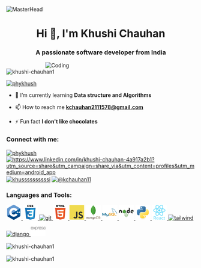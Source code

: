 ![MasterHead](https://mir-s3-cdn-cf.behance.net/project_modules/fs/1599d7107019725.5f9d3c7bae636.gif)
<h1 align="center">Hi 👋, I'm Khushi Chauhan</h1>
<h3 align="center">A passionate software developer from India</h3>
<img align="right" alt="Coding" width="400" src="https://miro.medium.com/v2/resize:fit:679/0*F4t8-xz-b98ZcvEH.gif">
<p align="left"> <img src="https://komarev.com/ghpvc/?username=khushi-chauhan1&label=Profile%20views&color=0e75b6&style=flat" alt="khushi-chauhan1" /> </p>

<p align="left"> <a href="https://twitter.com/phykhush" target="blank"><img src="https://img.shields.io/twitter/follow/phykhush?logo=twitter&style=for-the-badge" alt="phykhush" /></a> </p>

- 🌱 I’m currently learning **Data structure and Algorithms**

- 📫 How to reach me **kchauhan2111578@gmail.com**

- ⚡ Fun fact **I don't like chocolates**

<h3 align="left">Connect with me:</h3>
<p align="left">
<a href="https://twitter.com/phykhush" target="blank"><img align="center" src="https://raw.githubusercontent.com/rahuldkjain/github-profile-readme-generator/master/src/images/icons/Social/twitter.svg" alt="phykhush" height="30" width="40" /></a>
<a href="https://linkedin.com/in/https://www.linkedin.com/in/khushi-chauhan-4a917a2b1?utm_source=share&utm_campaign=share_via&utm_content=profiles&utm_medium=android_app" target="blank"><img align="center" src="https://raw.githubusercontent.com/rahuldkjain/github-profile-readme-generator/master/src/images/icons/Social/linked-in-alt.svg" alt="https://www.linkedin.com/in/khushi-chauhan-4a917a2b1?utm_source=share&utm_campaign=share_via&utm_content=profiles&utm_medium=android_app" height="30" width="40" /></a>
<a href="https://instagram.com/khussssssssssi" target="blank"><img align="center" src="https://raw.githubusercontent.com/rahuldkjain/github-profile-readme-generator/master/src/images/icons/Social/instagram.svg" alt="khussssssssssi" height="30" width="40" /></a>
<a href="https://medium.com/@kchauhan11" target="blank"><img align="center" src="https://raw.githubusercontent.com/rahuldkjain/github-profile-readme-generator/master/src/images/icons/Social/medium.svg" alt="@kchauhan11" height="30" width="40" /></a>
</p>

<h3 align="left">Languages and Tools:</h3>
<p align="left"><a href="https://www.w3schools.com/cpp/" target="_blank" rel="noreferrer"> <img src="https://raw.githubusercontent.com/devicons/devicon/master/icons/cplusplus/cplusplus-original.svg" alt="cplusplus" width="40" height="40"/> </a> <a href="https://www.w3schools.com/css/" target="_blank" rel="noreferrer"> <img src="https://raw.githubusercontent.com/devicons/devicon/master/icons/css3/css3-original-wordmark.svg" alt="css3" width="40" height="40"/> </a><a href="https://git-scm.com/" target="_blk" rel="noreferrer"> <img src="https://www.vectorlogo.zone/logos/git-scm/git-scm-icon.svg" alt="git" width="40" height="40"/> </a> <a href="https://www.w3.org/html/" target="_blank" rel="noreferrer"> <img src="https://raw.githubusercontent.com/devicons/devicon/master/icons/html5/html5-original-wordmark.svg" alt="html5" width="40" height="40"/> </a> <a href="https://developer.mozilla.org/en-US/docs/Web/JavaScript" target="_blank" rel="noreferrer"> <img src="https://raw.githubusercontent.com/devicons/devicon/master/icons/javascript/javascript-original.svg" alt="javascript" width="40" height="40"/> </a> <a href="https://www.mongodb.com/" target="_blank" rel="noreferrer"> <img src="https://raw.githubusercontent.com/devicons/devicon/master/icons/mongodb/mongodb-original-wordmark.svg" alt="mongodb" width="40" height="40"/> </a> <a href="https://www.mysql.com/" target="_blank" rel="noreferrer"> <img src="https://raw.githubusercontent.com/devicons/devicon/master/icons/mysql/mysql-original-wordmark.svg" alt="mysql" width="40" height="40"/> </a> <a href="https://nodejs.org" target="_blank" rel="noreferrer"> <img src="https://raw.githubusercontent.com/devicons/devicon/master/icons/nodejs/nodejs-original-wordmark.svg" alt="nodejs" width="40" height="40"/> </a>  </a> <a href="https://www.python.org" target="_blank" rel="noreferrer"> <img src="https://raw.githubusercontent.com/devicons/devicon/master/icons/python/python-original.svg" alt="python" width="40" height="40"/> </a> <a href="https://reactjs.org/" target="_blank" rel="noreferrer"> <img src="https://raw.githubusercontent.com/devicons/devicon/master/icons/react/react-original-wordmark.svg" alt="react" width="40" height="40"/> </a> <a href="https://tailwindcss.com/" target="_blank" rel="noreferrer"> <img src="https://www.vectorlogo.zone/logos/tailwindcss/tailwindcss-icon.svg" alt="tailwind" width="40" height="40"/> </a>  <a href="https://www.djangoproject.com/" target="_blank" rel="noreferrer"> <img src="https://cdn.worldvectorlogo.com/logos/django.svg" alt="django" width="40" height="40"/> </a> <a href="https://expressjs.com" target="_blank" rel="noreferrer"> <img src="https://raw.githubusercontent.com/devicons/devicon/master/icons/express/express-original-wordmark.svg" alt="express" width="40" height="40"/> </a> </p>

<p><img align="center" src="https://github-readme-stats.vercel.app/api/top-langs?username=khushi-chauhan1&show_icons=true&locale=en&layout=compact" alt="khushi-chauhan1"   height="200" width="200"/></p>
<p><img align="center" src="https://github-readme-streak-stats.herokuapp.com/?user=khushi-chauhan1&" alt="khushi-chauhan1" height="200" width="200" /></p>




